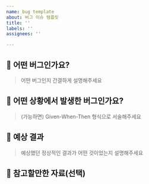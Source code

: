 ```yaml
---
name: bug template
about: 버그 이슈 템플릿
title: ''
labels: ''
assignees: ''

---
```


## 🚨 어떤 버그인가요?

> 어떤 버그인지 간결하게 설명해주세요

## 🔗 어떤 상황에서 발생한 버그인가요?

> (가능하면) Given-When-Then 형식으로 서술해주세요

## 🔗 예상 결과

> 예상했던 정상적인 결과가 어떤 것이었는지 설명해주세요

## 🔗 참고할만한 자료(선택)
